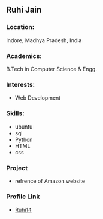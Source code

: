 ## Ruhi Jain

### Location:

Indore, Madhya Pradesh, India

### Academics:

B.Tech in Computer Science & Engg.

### Interests:

-   Web Development

### Skills:

-   ubuntu
-   sql
-   Python
-   HTML
-   css

### Project

-   refrence of Amazon website

### Profile Link

-   [Ruhi14](https://github.com/Ruhi14)